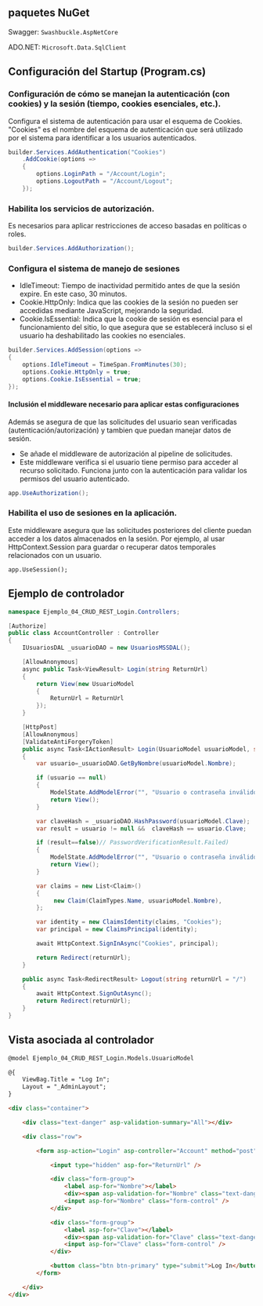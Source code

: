 ﻿
## paquetes NuGet

Swagger: `Swashbuckle.AspNetCore`

ADO.NET: `Microsoft.Data.SqlClient`

## Configuración del Startup (Program.cs)
 
### Configuración de cómo se manejan la autenticación (con cookies) y la sesión (tiempo, cookies esenciales, etc.).

 Configura el sistema de autenticación para usar el esquema de Cookies. "Cookies" es el nombre del esquema de autenticación que será utilizado por el sistema para identificar a los usuarios autenticados.

```csharp
builder.Services.AddAuthentication("Cookies")
    .AddCookie(options =>
    {
        options.LoginPath = "/Account/Login";
        options.LogoutPath = "/Account/Logout";
    });
```

### Habilita los servicios de autorización.

Es necesarios para aplicar restricciones de acceso basadas en políticas o roles.

```csharp
builder.Services.AddAuthorization();
```

### Configura el sistema de manejo de sesiones

- IdleTimeout: Tiempo de inactividad permitido antes de que la sesión expire. En este caso, 30 minutos.
- Cookie.HttpOnly: Indica que las cookies de la sesión no pueden ser accedidas mediante JavaScript, mejorando la seguridad.
- Cookie.IsEssential: Indica que la cookie de sesión es esencial para el funcionamiento del sitio, lo que asegura que se establecerá incluso si el usuario ha deshabilitado las cookies no esenciales.

```csharp
builder.Services.AddSession(options =>
{
    options.IdleTimeout = TimeSpan.FromMinutes(30); 
    options.Cookie.HttpOnly = true; 
    options.Cookie.IsEssential = true; 
});
```

#### Inclusión el middleware necesario para aplicar estas configuraciones

Además se asegura de que las solicitudes del usuario sean verificadas (autenticación/autorización) y tambien que puedan manejar datos de sesión.

- Se añade el middleware de autorización al pipeline de solicitudes.
- Este middleware verifica si el usuario tiene permiso para acceder al recurso solicitado. Funciona junto con la autenticación para validar los permisos del usuario autenticado.

```csharp
app.UseAuthorization();
```

### Habilita el uso de sesiones en la aplicación.

Este middleware asegura que las solicitudes posteriores del cliente puedan acceder a los datos almacenados en la sesión. Por ejemplo, al usar HttpContext.Session para guardar o recuperar datos temporales relacionados con un usuario.

```
app.UseSession();
```

## Ejemplo de controlador 

```csharp
namespace Ejemplo_04_CRUD_REST_Login.Controllers;

[Authorize]
public class AccountController : Controller
{
    IUsuariosDAL _usuarioDAO = new UsuariosMSSDAL();

    [AllowAnonymous]
    async public Task<ViewResult> Login(string ReturnUrl)
    {
        return View(new UsuarioModel
        {
            ReturnUrl = ReturnUrl
        });
    }

    [HttpPost]
    [AllowAnonymous]
    [ValidateAntiForgeryToken]
    public async Task<IActionResult> Login(UsuarioModel usuarioModel, string returnUrl = "/")
    {
        var usuario=_usuarioDAO.GetByNombre(usuarioModel.Nombre);

        if (usuario == null)
        {
            ModelState.AddModelError("", "Usuario o contraseña inválidos.");
            return View();
        }

        var claveHash = _usuarioDAO.HashPassword(usuarioModel.Clave);
        var result = usuario != null &&  claveHash == usuario.Clave;

        if (result==false)// PasswordVerificationResult.Failed)
        {
            ModelState.AddModelError("", "Usuario o contraseña inválidos.");
            return View();
        }

        var claims = new List<Claim>()
        {
             new Claim(ClaimTypes.Name, usuarioModel.Nombre),
        };

        var identity = new ClaimsIdentity(claims, "Cookies");
        var principal = new ClaimsPrincipal(identity);

        await HttpContext.SignInAsync("Cookies", principal);

        return Redirect(returnUrl);
    }

    public async Task<RedirectResult> Logout(string returnUrl = "/")
    {
        await HttpContext.SignOutAsync();
        return Redirect(returnUrl);
    }
}

```

## Vista asociada al controlador

```html
@model Ejemplo_04_CRUD_REST_Login.Models.UsuarioModel

@{
    ViewBag.Title = "Log In";
    Layout = "_AdminLayout";
}

<div class="container">

    <div class="text-danger" asp-validation-summary="All"></div>

    <div class="row">

        <form asp-action="Login" asp-controller="Account" method="post">

            <input type="hidden" asp-for="ReturnUrl" />

            <div class="form-group">
                <label asp-for="Nombre"></label>
                <div><span asp-validation-for="Nombre" class="text-danger"></span></div>
                <input asp-for="Nombre" class="form-control" />
            </div>

            <div class="form-group">
                <label asp-for="Clave"></label>
                <div><span asp-validation-for="Clave" class="text-danger"></span></div>
                <input asp-for="Clave" class="form-control" />
            </div>

            <button class="btn btn-primary" type="submit">Log In</button>
        </form>

    </div>
</div>

```